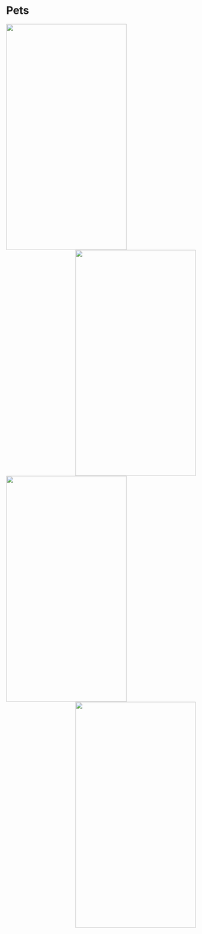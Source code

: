 # Pets

 <img align ="left" src="https://raw.githubusercontent.com/Uddhav2404/Pets/master/petsphoto/screenshot1.png" width="320" height="600" />
  <img align="right" src="https://raw.githubusercontent.com/Uddhav2404/Pets/master/petsphoto/screenshot2.png" width="320" height="600" />
  </br>
   <img align ="left" src="https://raw.githubusercontent.com/Uddhav2404/Pets/master/petsphoto/screenshot3.png" width="320" height="600" />
    <img align="right" src="https://raw.githubusercontent.com/Uddhav2404/Pets/master/petsphoto/screenshot4.png" width="320" height="600" />
